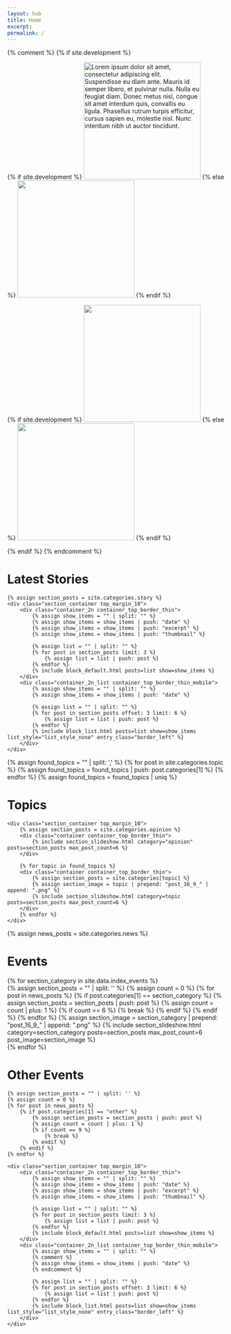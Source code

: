```yaml
---
layout: hub
title: Home
excerpt:
permalink: /
---
```


{% comment %}
{% if site.development %}
<div class="image_container">
    <div class="container">
    {% if site.development %}
        <img id="source_top_1" class="modal_source" src="/images/top_1.png" alt="Lorem ipsum dolor sit amet, consectetur adipiscing elit. Suspendisse eu diam ante. Mauris id semper libero, et pulvinar nulla. Nulla eu feugiat diam. Donec metus nisl, congue sit amet interdum quis, convallis eu ligula. Phasellus rutrum turpis efficitur, cursus sapien eu, molestie nisl. Nunc interdum nibh ut auctor tincidunt." width="270px" height="auto" >
    {% else %}
        <img id="source_top_1" class="modal_source" src="{{ site.image_source }}/site/top_1.png" width="270px" height="auto" >
    {% endif %}
        <div id="modal_top_1" class="modal">
            <div class="modal_content">
                <img id="destination_top_1" class="modal_image">
                <p id="caption_top_1" class="modal_caption"></p>
            </div>
        </div>
    </div>
    <div class="container">
    {% if site.development %}
        <img id="source_top_2" class="modal_source" src="/images/top_2.png" width="270px" height="auto" >
    {% else %}
        <img id="source_top_2" class="modal_source" src="{{ site.image_source }}/site/top_2.png" width="270px" height="auto" >
    {% endif %}
        <div id="modal_top_2" class="modal">
            <div class="modal_content">
                <img id="destination_top_2" class="modal_image">
                <p id="caption_top_2" class="modal_caption"></p>
            </div>
        </div>
    </div>
</div>
{% endif %}
{% endcomment %}



<div class="section_container_wrapper section_container_wrapper_border">
    <h1>Latest Stories</h1>

    {% assign section_posts = site.categories.story %}
    <div class="section_container top_margin_10">
        <div class="container_2n container_top_border_thin">
            {% assign show_items = "" | split: "" %}
            {% assign show_items = show_items | push: "date" %}
            {% assign show_items = show_items | push: "excerpt" %}
            {% assign show_items = show_items | push: "thumbnail" %}
            
            {% assign list = "" | split: "" %}
            {% for post in section_posts limit: 3 %}
                {% assign list = list | push: post %}
            {% endfor %}
            {% include block_default.html posts=list show=show_items %}
        </div>
        <div class="container_2n_list container_top_border_thin_mobile">
            {% assign show_items = "" | split: "" %}
            {% assign show_items = show_items | push: "date" %}
            
            {% assign list = "" | split: "" %}
            {% for post in section_posts offset: 3 limit: 6 %}
                {% assign list = list | push: post %}
            {% endfor %}
            {% include block_list.html posts=list show=show_items list_style="list_style_none" entry_class="border_left" %}
        </div>
    </div>
</div>


{% assign found_topics = "" | split: ',' %}
{% for post in site.categories.topic %}
    {% assign found_topics = found_topics | push: post.categories[1] %}
{% endfor %}
{% assign found_topics = found_topics | uniq %}

<div class="section_container_wrapper section_container_wrapper_border">
    <h1>Topics</h1>
   
    <div class="section_container top_margin_10">
        {% assign section_posts = site.categories.opinion %}
        <div class="container container_top_border_thin">
            {% include section_slideshow.html category="opinion" posts=section_posts max_post_count=6 %}
        </div>
        
        {% for topic in found_topics %}
        <div class="container container_top_border_thin">
            {% assign section_posts = site.categories[topic] %}
            {% assign section_image = topic | prepend: "post_16_9_" | append: ".png" %}
            {% include section_slideshow.html category=topic posts=section_posts max_post_count=6 %}
        </div>
        {% endfor %}
    </div>
</div>


{% assign news_posts = site.categories.news %}


<div class="section_container_wrapper section_container_wrapper_border">
    <h1>Events</h1>
    <div class="section_container top_margin_10">
        {% for section_category in site.data.index_events %}
        <div class="container container_top_border_thin">
            {% assign section_posts = "" | split: '' %}
            {% assign count = 0 %}
            {% for post in news_posts %}
                {% if post.categories[1] == section_category %}
                    {% assign section_posts = section_posts | push: post %}
                    {% assign count = count | plus: 1 %}
                    {% if count == 6 %}
                        {% break %}
                    {% endif %}
                {% endif %}
            {% endfor %}
            {% assign section_image = section_category | prepend: "post_16_9_" | append: ".png" %}
            {% include section_slideshow.html category=section_category posts=section_posts max_post_count=6 post_image=section_image %}
        </div>
        {% endfor %}
    </div>
</div>



<div class="section_container_wrapper section_container_wrapper_border">
    <h1>Other Events</h1>

    {% assign section_posts = "" | split: '' %}
    {% assign count = 0 %}
    {% for post in news_posts %}
        {% if post.categories[1] == "other" %}
            {% assign section_posts = section_posts | push: post %}
            {% assign count = count | plus: 1 %}
            {% if count == 9 %}
                {% break %}
            {% endif %}
        {% endif %}
    {% endfor %}
    
    <div class="section_container top_margin_10">
        <div class="container_2n container_top_border_thin">
            {% assign show_items = "" | split: "" %}
            {% assign show_items = show_items | push: "date" %}
            {% assign show_items = show_items | push: "excerpt" %}
            {% assign show_items = show_items | push: "thumbnail" %}

            {% assign list = "" | split: "" %}
            {% for post in section_posts limit: 3 %}
                {% assign list = list | push: post %}
            {% endfor %}
            {% include block_default.html posts=list show=show_items %}
        </div>
        <div class="container_2n_list container_top_border_thin_mobile">
            {% assign show_items = "" | split: "" %}
            {% comment %}
            {% assign show_items = show_items | push: "date" %}
            {% endcomment %}
            
            {% assign list = "" | split: "" %}
            {% for post in section_posts offset: 3 limit: 6 %}
                {% assign list = list | push: post %}
            {% endfor %}
            {% include block_list.html posts=list show=show_items list_style="list_style_none" entry_class="border_left" %}
        </div>
    </div>
</div>



<script>
    $(document).ready(function() {

        {% for topic in found_topics %}
            {% assign words = topic | replace: '_', ' ' | split: ' ' %}
            {% capture titlecase_category %}{% for word in words %}{{ word | capitalize }} {% endfor %}{% endcapture %}
            {% assign js_category = titlecase_category | remove: ' ' %}
            current{{ js_category }}Slide(0);
        {% endfor %}

        currentPresidentSlide(0);
        currentPressSlide(0);

        currentEconomySlide(0);
        currentLawAndOrderSlide(0);

        currentAgrarianSlide(0);
        currentEnvironmentSlide(0);

        currentForeignAffairsSlide(0);
        currentPeaceProcessSlide(0);
    });

    popupModal('modal_top_1', 'source_top_1', 'destination_top_1', 'caption_top_1');
    popupModal('modal_top_2', 'source_top_2', 'destination_top_2', 'caption_top_2');

    // Argument must be greater than zero.
    /*
    function currentHeadlineSlide(n) {
        showHeadlineSlides(n);
    }
    */

    function currentPresidentSlide(n) {
        showPresidentSlides(n);
    }

    function currentPressSlide(n) {
        showPressSlides(n);
    }

    function currentOtherSlide(n) {
        showOtherSlides(n);
    }

    function currentLawAndOrderSlide(n) {
        showLawAndOrderSlides(n);
    }

    function currentEconomySlide(n) {
        showEconomySlides(n);
    }

    function currentAgrarianSlide(n) {
        showAgrarianSlides(n);
    }

    function currentEnvironmentSlide(n) {
        showEnvironmentSlides(n);
    }

    function currentForeignAffairsSlide(n) {
        showForeignAffairsSlides(n);
    }

    function currentPeaceProcessSlide(n) {
        showPeaceProcessSlides(n);
    }

    function currentEjkHearingSlide(n) {
        showEjkHearingSlides(n);
    }

    function currentOpinionSlide(n) {
        showOpinionSlides(n);
    }



    function showPresidentSlides(n) {
        showSlides("president_dot", "president_news_entry", n);
    }

    function showPressSlides(n) {
        showSlides("press_dot", "press_news_entry", n);
    }

    function showOtherSlides(n) {
        showSlides("other_dot", "other_news_entry", n);
    }

    function showEconomySlides(n) {
        showSlides("economy_dot", "economy_news_entry", n);
    }

    function showAgrarianSlides(n) {
        showSlides("agrarian_dot", "agrarian_news_entry", n);
    }

    function showEnvironmentSlides(n) {
        showSlides("environment_dot", "environment_news_entry", n);
    }

    function showForeignAffairsSlides(n) {
        showSlides("foreign_affairs_dot", "foreign_affairs_news_entry", n);
    }

    function showLawAndOrderSlides(n) {
        showSlides("law_and_order_dot", "law_and_order_news_entry", n);
    }

    function showOpinionSlides(n) {
        showSlides("opinion_dot", "opinion_news_entry", n);
    }

    function showPeaceProcessSlides(n) {
        showSlides("peace_process_dot", "peace_process_news_entry", n);
    }

    function showEjkHearingSlides(n) {
        showSlides("ejk_hearing_dot", "ejk_hearing_news_entry", n);
    }



    function showSlides(links, entries, index) {
        let i;
        let dots = document.getElementsByClassName(links);
        let slides = document.getElementsByClassName(entries);
        
        if (dots.length == 0) {
            return;
        }

        for (i = 0; i < slides.length; i++) {
           slides[i].style.display = "none";
        }
        for (i = 0; i < dots.length; i++) {
            dots[i].className = dots[i].className.replace(" slideshow_active", "");
        }
        slides[index].style.display = "block";
        dots[index].className += " slideshow_active";
    }


    function popupModal(modal, imageSource, imageDestination, caption) {
        // Get the modal
        var modal = document.getElementById(modal);

        // Get the image and insert it inside the modal - use its "alt" text as a caption
        var imgSource = document.getElementById(imageSource);
        var imgDest = document.getElementById(imageDestination);
        var imgCaption = document.getElementById(caption);
        imgSource.onclick = function() {
            modal.style.display = "block";
            imgDest.src = imgSource.src;
            imgCaption.innerHTML = this.alt;
        }

        imgDest.onclick = function() {
            modal.style.display = "none";
        }
        modal.onclick = function() {
            modal.style.display = "none";
        }
    }
</script>
